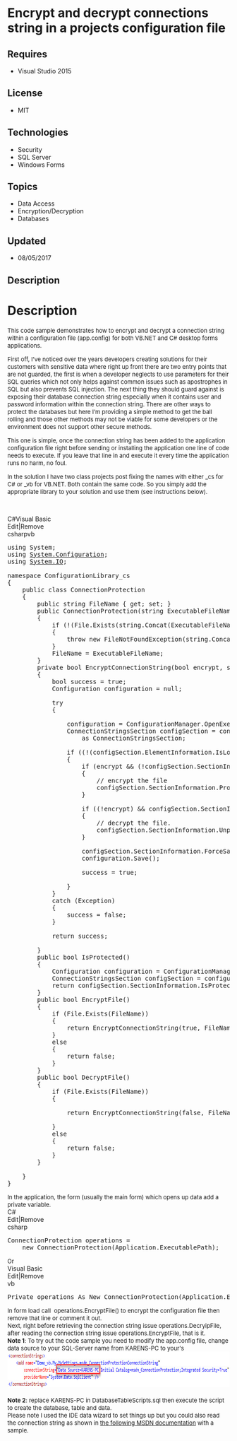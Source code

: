 # Encrypt and decrypt connections string in a projects configuration file
## Requires
- Visual Studio 2015
## License
- MIT
## Technologies
- Security
- SQL Server
- Windows Forms
## Topics
- Data Access
- Encryption/Decryption
- Databases
## Updated
- 08/05/2017
## Description

<h1>Description</h1>
<p><span style="font-size:small">This code sample demonstrates how to encrypt and decrypt a connection string within a configuration file (app.config) for both VB.NET and C# desktop forms applications.&nbsp;</span></p>
<p><span style="font-size:small">First off, I&rsquo;ve noticed over the years developers creating solutions for their customers with sensitive data where right up front there are two entry points that are not guarded, the first is when a developer neglects
 to use parameters for their SQL queries which not only helps against common issues such as apostrophes in SQL but also prevents SQL injection. The next thing they should guard against is exposing their database connection string especially when it contains
 user and password information within the connection string. There are other ways to protect the databases but here I&rsquo;m providing a simple method to get the ball rolling and those other methods may not be viable for some developers or the environment
 does not support other secure methods.</span></p>
<p><span style="font-size:small">This one is simple, once the connection string has been added to the application configuration file right before sending or installing the application one line of code needs to execute. If you leave that line in and execute
 it every time the application runs no harm, no foul.&nbsp;</span></p>
<p><span style="font-size:small">In the solution I have two class projects post fixing the names with either _cs for C# or _vb for VB.NET. Both contain the same code. So you simply add the appropriate library to your solution and use them (see instructions
 below).</span></p>
<p><span style="font-size:small">&nbsp;</span></p>
<div class="scriptcode">
<div class="pluginEditHolder" pluginCommand="mceScriptCode">
<div class="title"><span>C#</span><span>Visual Basic</span></div>
<div class="pluginLinkHolder"><span class="pluginEditHolderLink">Edit</span>|<span class="pluginRemoveHolderLink">Remove</span></div>
<span class="hidden">csharp</span><span class="hidden">vb</span>


<div class="preview">
<pre class="js">using&nbsp;System;&nbsp;
using&nbsp;<a class="libraryLink" href="https://msdn.microsoft.com/en-US/library/System.Configuration.aspx" target="_blank" title="Auto generated link to System.Configuration">System.Configuration</a>;&nbsp;
using&nbsp;<a class="libraryLink" href="https://msdn.microsoft.com/en-US/library/System.IO.aspx" target="_blank" title="Auto generated link to System.IO">System.IO</a>;&nbsp;
&nbsp;
namespace&nbsp;ConfigurationLibrary_cs&nbsp;
<span class="js__brace">{</span>&nbsp;
&nbsp;&nbsp;&nbsp;&nbsp;public&nbsp;class&nbsp;ConnectionProtection&nbsp;
&nbsp;&nbsp;&nbsp;&nbsp;<span class="js__brace">{</span>&nbsp;
&nbsp;&nbsp;&nbsp;&nbsp;&nbsp;&nbsp;&nbsp;&nbsp;public&nbsp;string&nbsp;FileName&nbsp;<span class="js__brace">{</span>&nbsp;get;&nbsp;set;&nbsp;<span class="js__brace">}</span>&nbsp;
&nbsp;&nbsp;&nbsp;&nbsp;&nbsp;&nbsp;&nbsp;&nbsp;public&nbsp;ConnectionProtection(string&nbsp;ExecutableFileName)&nbsp;
&nbsp;&nbsp;&nbsp;&nbsp;&nbsp;&nbsp;&nbsp;&nbsp;<span class="js__brace">{</span>&nbsp;
&nbsp;&nbsp;&nbsp;&nbsp;&nbsp;&nbsp;&nbsp;&nbsp;&nbsp;&nbsp;&nbsp;&nbsp;<span class="js__statement">if</span>&nbsp;(!(File.Exists(string.Concat(ExecutableFileName,&nbsp;<span class="js__string">&quot;.config&quot;</span>))))&nbsp;
&nbsp;&nbsp;&nbsp;&nbsp;&nbsp;&nbsp;&nbsp;&nbsp;&nbsp;&nbsp;&nbsp;&nbsp;<span class="js__brace">{</span>&nbsp;
&nbsp;&nbsp;&nbsp;&nbsp;&nbsp;&nbsp;&nbsp;&nbsp;&nbsp;&nbsp;&nbsp;&nbsp;&nbsp;&nbsp;&nbsp;&nbsp;<span class="js__statement">throw</span>&nbsp;<span class="js__operator">new</span>&nbsp;FileNotFoundException(string.Concat(ExecutableFileName,&nbsp;<span class="js__string">&quot;.config&quot;</span>));&nbsp;
&nbsp;&nbsp;&nbsp;&nbsp;&nbsp;&nbsp;&nbsp;&nbsp;&nbsp;&nbsp;&nbsp;&nbsp;<span class="js__brace">}</span>&nbsp;
&nbsp;&nbsp;&nbsp;&nbsp;&nbsp;&nbsp;&nbsp;&nbsp;&nbsp;&nbsp;&nbsp;&nbsp;FileName&nbsp;=&nbsp;ExecutableFileName;&nbsp;
&nbsp;&nbsp;&nbsp;&nbsp;&nbsp;&nbsp;&nbsp;&nbsp;<span class="js__brace">}</span>&nbsp;
&nbsp;&nbsp;&nbsp;&nbsp;&nbsp;&nbsp;&nbsp;&nbsp;private&nbsp;bool&nbsp;EncryptConnectionString(bool&nbsp;encrypt,&nbsp;string&nbsp;fileName)&nbsp;
&nbsp;&nbsp;&nbsp;&nbsp;&nbsp;&nbsp;&nbsp;&nbsp;<span class="js__brace">{</span>&nbsp;
&nbsp;&nbsp;&nbsp;&nbsp;&nbsp;&nbsp;&nbsp;&nbsp;&nbsp;&nbsp;&nbsp;&nbsp;bool&nbsp;success&nbsp;=&nbsp;true;&nbsp;
&nbsp;&nbsp;&nbsp;&nbsp;&nbsp;&nbsp;&nbsp;&nbsp;&nbsp;&nbsp;&nbsp;&nbsp;Configuration&nbsp;configuration&nbsp;=&nbsp;null;&nbsp;
&nbsp;
&nbsp;&nbsp;&nbsp;&nbsp;&nbsp;&nbsp;&nbsp;&nbsp;&nbsp;&nbsp;&nbsp;&nbsp;<span class="js__statement">try</span>&nbsp;
&nbsp;&nbsp;&nbsp;&nbsp;&nbsp;&nbsp;&nbsp;&nbsp;&nbsp;&nbsp;&nbsp;&nbsp;<span class="js__brace">{</span>&nbsp;
&nbsp;
&nbsp;&nbsp;&nbsp;&nbsp;&nbsp;&nbsp;&nbsp;&nbsp;&nbsp;&nbsp;&nbsp;&nbsp;&nbsp;&nbsp;&nbsp;&nbsp;configuration&nbsp;=&nbsp;ConfigurationManager.OpenExeConfiguration(fileName);&nbsp;
&nbsp;&nbsp;&nbsp;&nbsp;&nbsp;&nbsp;&nbsp;&nbsp;&nbsp;&nbsp;&nbsp;&nbsp;&nbsp;&nbsp;&nbsp;&nbsp;ConnectionStringsSection&nbsp;configSection&nbsp;=&nbsp;configuration.GetSection(<span class="js__string">&quot;connectionStrings&quot;</span>)&nbsp;&nbsp;
&nbsp;&nbsp;&nbsp;&nbsp;&nbsp;&nbsp;&nbsp;&nbsp;&nbsp;&nbsp;&nbsp;&nbsp;&nbsp;&nbsp;&nbsp;&nbsp;&nbsp;&nbsp;&nbsp;&nbsp;as&nbsp;ConnectionStringsSection;&nbsp;
&nbsp;
&nbsp;&nbsp;&nbsp;&nbsp;&nbsp;&nbsp;&nbsp;&nbsp;&nbsp;&nbsp;&nbsp;&nbsp;&nbsp;&nbsp;&nbsp;&nbsp;<span class="js__statement">if</span>&nbsp;((!(configSection.ElementInformation.IsLocked))&nbsp;&amp;&amp;&nbsp;(!(configSection.SectionInformation.IsLocked)))&nbsp;
&nbsp;&nbsp;&nbsp;&nbsp;&nbsp;&nbsp;&nbsp;&nbsp;&nbsp;&nbsp;&nbsp;&nbsp;&nbsp;&nbsp;&nbsp;&nbsp;<span class="js__brace">{</span>&nbsp;
&nbsp;&nbsp;&nbsp;&nbsp;&nbsp;&nbsp;&nbsp;&nbsp;&nbsp;&nbsp;&nbsp;&nbsp;&nbsp;&nbsp;&nbsp;&nbsp;&nbsp;&nbsp;&nbsp;&nbsp;<span class="js__statement">if</span>&nbsp;(encrypt&nbsp;&amp;&amp;&nbsp;(!configSection.SectionInformation.IsProtected))&nbsp;
&nbsp;&nbsp;&nbsp;&nbsp;&nbsp;&nbsp;&nbsp;&nbsp;&nbsp;&nbsp;&nbsp;&nbsp;&nbsp;&nbsp;&nbsp;&nbsp;&nbsp;&nbsp;&nbsp;&nbsp;<span class="js__brace">{</span>&nbsp;
&nbsp;&nbsp;&nbsp;&nbsp;&nbsp;&nbsp;&nbsp;&nbsp;&nbsp;&nbsp;&nbsp;&nbsp;&nbsp;&nbsp;&nbsp;&nbsp;&nbsp;&nbsp;&nbsp;&nbsp;&nbsp;&nbsp;&nbsp;&nbsp;<span class="js__sl_comment">//&nbsp;encrypt&nbsp;the&nbsp;file</span>&nbsp;
&nbsp;&nbsp;&nbsp;&nbsp;&nbsp;&nbsp;&nbsp;&nbsp;&nbsp;&nbsp;&nbsp;&nbsp;&nbsp;&nbsp;&nbsp;&nbsp;&nbsp;&nbsp;&nbsp;&nbsp;&nbsp;&nbsp;&nbsp;&nbsp;configSection.SectionInformation.ProtectSection(<span class="js__string">&quot;DataProtectionConfigurationProvider&quot;</span>);&nbsp;
&nbsp;&nbsp;&nbsp;&nbsp;&nbsp;&nbsp;&nbsp;&nbsp;&nbsp;&nbsp;&nbsp;&nbsp;&nbsp;&nbsp;&nbsp;&nbsp;&nbsp;&nbsp;&nbsp;&nbsp;<span class="js__brace">}</span>&nbsp;
&nbsp;
&nbsp;&nbsp;&nbsp;&nbsp;&nbsp;&nbsp;&nbsp;&nbsp;&nbsp;&nbsp;&nbsp;&nbsp;&nbsp;&nbsp;&nbsp;&nbsp;&nbsp;&nbsp;&nbsp;&nbsp;<span class="js__statement">if</span>&nbsp;((!encrypt)&nbsp;&amp;&amp;&nbsp;configSection.SectionInformation.IsProtected)&nbsp;<span class="js__sl_comment">//encrypt&nbsp;is&nbsp;true&nbsp;so&nbsp;encrypt</span>&nbsp;
&nbsp;&nbsp;&nbsp;&nbsp;&nbsp;&nbsp;&nbsp;&nbsp;&nbsp;&nbsp;&nbsp;&nbsp;&nbsp;&nbsp;&nbsp;&nbsp;&nbsp;&nbsp;&nbsp;&nbsp;<span class="js__brace">{</span>&nbsp;
&nbsp;&nbsp;&nbsp;&nbsp;&nbsp;&nbsp;&nbsp;&nbsp;&nbsp;&nbsp;&nbsp;&nbsp;&nbsp;&nbsp;&nbsp;&nbsp;&nbsp;&nbsp;&nbsp;&nbsp;&nbsp;&nbsp;&nbsp;&nbsp;<span class="js__sl_comment">//&nbsp;decrypt&nbsp;the&nbsp;file.&nbsp;</span>&nbsp;
&nbsp;&nbsp;&nbsp;&nbsp;&nbsp;&nbsp;&nbsp;&nbsp;&nbsp;&nbsp;&nbsp;&nbsp;&nbsp;&nbsp;&nbsp;&nbsp;&nbsp;&nbsp;&nbsp;&nbsp;&nbsp;&nbsp;&nbsp;&nbsp;configSection.SectionInformation.UnprotectSection();&nbsp;
&nbsp;&nbsp;&nbsp;&nbsp;&nbsp;&nbsp;&nbsp;&nbsp;&nbsp;&nbsp;&nbsp;&nbsp;&nbsp;&nbsp;&nbsp;&nbsp;&nbsp;&nbsp;&nbsp;&nbsp;<span class="js__brace">}</span>&nbsp;
&nbsp;
&nbsp;&nbsp;&nbsp;&nbsp;&nbsp;&nbsp;&nbsp;&nbsp;&nbsp;&nbsp;&nbsp;&nbsp;&nbsp;&nbsp;&nbsp;&nbsp;&nbsp;&nbsp;&nbsp;&nbsp;configSection.SectionInformation.ForceSave&nbsp;=&nbsp;true;&nbsp;
&nbsp;&nbsp;&nbsp;&nbsp;&nbsp;&nbsp;&nbsp;&nbsp;&nbsp;&nbsp;&nbsp;&nbsp;&nbsp;&nbsp;&nbsp;&nbsp;&nbsp;&nbsp;&nbsp;&nbsp;configuration.Save();&nbsp;
&nbsp;
&nbsp;&nbsp;&nbsp;&nbsp;&nbsp;&nbsp;&nbsp;&nbsp;&nbsp;&nbsp;&nbsp;&nbsp;&nbsp;&nbsp;&nbsp;&nbsp;&nbsp;&nbsp;&nbsp;&nbsp;success&nbsp;=&nbsp;true;&nbsp;
&nbsp;
&nbsp;&nbsp;&nbsp;&nbsp;&nbsp;&nbsp;&nbsp;&nbsp;&nbsp;&nbsp;&nbsp;&nbsp;&nbsp;&nbsp;&nbsp;&nbsp;<span class="js__brace">}</span>&nbsp;
&nbsp;&nbsp;&nbsp;&nbsp;&nbsp;&nbsp;&nbsp;&nbsp;&nbsp;&nbsp;&nbsp;&nbsp;<span class="js__brace">}</span>&nbsp;
&nbsp;&nbsp;&nbsp;&nbsp;&nbsp;&nbsp;&nbsp;&nbsp;&nbsp;&nbsp;&nbsp;&nbsp;<span class="js__statement">catch</span>&nbsp;(Exception)&nbsp;
&nbsp;&nbsp;&nbsp;&nbsp;&nbsp;&nbsp;&nbsp;&nbsp;&nbsp;&nbsp;&nbsp;&nbsp;<span class="js__brace">{</span>&nbsp;
&nbsp;&nbsp;&nbsp;&nbsp;&nbsp;&nbsp;&nbsp;&nbsp;&nbsp;&nbsp;&nbsp;&nbsp;&nbsp;&nbsp;&nbsp;&nbsp;success&nbsp;=&nbsp;false;&nbsp;
&nbsp;&nbsp;&nbsp;&nbsp;&nbsp;&nbsp;&nbsp;&nbsp;&nbsp;&nbsp;&nbsp;&nbsp;<span class="js__brace">}</span>&nbsp;
&nbsp;
&nbsp;&nbsp;&nbsp;&nbsp;&nbsp;&nbsp;&nbsp;&nbsp;&nbsp;&nbsp;&nbsp;&nbsp;<span class="js__statement">return</span>&nbsp;success;&nbsp;
&nbsp;
&nbsp;&nbsp;&nbsp;&nbsp;&nbsp;&nbsp;&nbsp;&nbsp;<span class="js__brace">}</span>&nbsp;
&nbsp;&nbsp;&nbsp;&nbsp;&nbsp;&nbsp;&nbsp;&nbsp;public&nbsp;bool&nbsp;IsProtected()&nbsp;
&nbsp;&nbsp;&nbsp;&nbsp;&nbsp;&nbsp;&nbsp;&nbsp;<span class="js__brace">{</span>&nbsp;
&nbsp;&nbsp;&nbsp;&nbsp;&nbsp;&nbsp;&nbsp;&nbsp;&nbsp;&nbsp;&nbsp;&nbsp;Configuration&nbsp;configuration&nbsp;=&nbsp;ConfigurationManager.OpenExeConfiguration(FileName);&nbsp;
&nbsp;&nbsp;&nbsp;&nbsp;&nbsp;&nbsp;&nbsp;&nbsp;&nbsp;&nbsp;&nbsp;&nbsp;ConnectionStringsSection&nbsp;configSection&nbsp;=&nbsp;configuration.GetSection(<span class="js__string">&quot;connectionStrings&quot;</span>)&nbsp;as&nbsp;ConnectionStringsSection;&nbsp;
&nbsp;&nbsp;&nbsp;&nbsp;&nbsp;&nbsp;&nbsp;&nbsp;&nbsp;&nbsp;&nbsp;&nbsp;<span class="js__statement">return</span>&nbsp;configSection.SectionInformation.IsProtected;&nbsp;
&nbsp;&nbsp;&nbsp;&nbsp;&nbsp;&nbsp;&nbsp;&nbsp;<span class="js__brace">}</span>&nbsp;
&nbsp;&nbsp;&nbsp;&nbsp;&nbsp;&nbsp;&nbsp;&nbsp;public&nbsp;bool&nbsp;EncryptFile()&nbsp;
&nbsp;&nbsp;&nbsp;&nbsp;&nbsp;&nbsp;&nbsp;&nbsp;<span class="js__brace">{</span>&nbsp;
&nbsp;&nbsp;&nbsp;&nbsp;&nbsp;&nbsp;&nbsp;&nbsp;&nbsp;&nbsp;&nbsp;&nbsp;<span class="js__statement">if</span>&nbsp;(File.Exists(FileName))&nbsp;
&nbsp;&nbsp;&nbsp;&nbsp;&nbsp;&nbsp;&nbsp;&nbsp;&nbsp;&nbsp;&nbsp;&nbsp;<span class="js__brace">{</span>&nbsp;
&nbsp;&nbsp;&nbsp;&nbsp;&nbsp;&nbsp;&nbsp;&nbsp;&nbsp;&nbsp;&nbsp;&nbsp;&nbsp;&nbsp;&nbsp;&nbsp;<span class="js__statement">return</span>&nbsp;EncryptConnectionString(true,&nbsp;FileName);&nbsp;
&nbsp;&nbsp;&nbsp;&nbsp;&nbsp;&nbsp;&nbsp;&nbsp;&nbsp;&nbsp;&nbsp;&nbsp;<span class="js__brace">}</span>&nbsp;
&nbsp;&nbsp;&nbsp;&nbsp;&nbsp;&nbsp;&nbsp;&nbsp;&nbsp;&nbsp;&nbsp;&nbsp;<span class="js__statement">else</span>&nbsp;
&nbsp;&nbsp;&nbsp;&nbsp;&nbsp;&nbsp;&nbsp;&nbsp;&nbsp;&nbsp;&nbsp;&nbsp;<span class="js__brace">{</span>&nbsp;
&nbsp;&nbsp;&nbsp;&nbsp;&nbsp;&nbsp;&nbsp;&nbsp;&nbsp;&nbsp;&nbsp;&nbsp;&nbsp;&nbsp;&nbsp;&nbsp;<span class="js__statement">return</span>&nbsp;false;&nbsp;
&nbsp;&nbsp;&nbsp;&nbsp;&nbsp;&nbsp;&nbsp;&nbsp;&nbsp;&nbsp;&nbsp;&nbsp;<span class="js__brace">}</span>&nbsp;
&nbsp;&nbsp;&nbsp;&nbsp;&nbsp;&nbsp;&nbsp;&nbsp;<span class="js__brace">}</span>&nbsp;
&nbsp;&nbsp;&nbsp;&nbsp;&nbsp;&nbsp;&nbsp;&nbsp;public&nbsp;bool&nbsp;DecryptFile()&nbsp;
&nbsp;&nbsp;&nbsp;&nbsp;&nbsp;&nbsp;&nbsp;&nbsp;<span class="js__brace">{</span>&nbsp;
&nbsp;&nbsp;&nbsp;&nbsp;&nbsp;&nbsp;&nbsp;&nbsp;&nbsp;&nbsp;&nbsp;&nbsp;<span class="js__statement">if</span>&nbsp;(File.Exists(FileName))&nbsp;
&nbsp;&nbsp;&nbsp;&nbsp;&nbsp;&nbsp;&nbsp;&nbsp;&nbsp;&nbsp;&nbsp;&nbsp;<span class="js__brace">{</span>&nbsp;
&nbsp;
&nbsp;&nbsp;&nbsp;&nbsp;&nbsp;&nbsp;&nbsp;&nbsp;&nbsp;&nbsp;&nbsp;&nbsp;&nbsp;&nbsp;&nbsp;&nbsp;<span class="js__statement">return</span>&nbsp;EncryptConnectionString(false,&nbsp;FileName);&nbsp;
&nbsp;
&nbsp;&nbsp;&nbsp;&nbsp;&nbsp;&nbsp;&nbsp;&nbsp;&nbsp;&nbsp;&nbsp;&nbsp;<span class="js__brace">}</span>&nbsp;
&nbsp;&nbsp;&nbsp;&nbsp;&nbsp;&nbsp;&nbsp;&nbsp;&nbsp;&nbsp;&nbsp;&nbsp;<span class="js__statement">else</span>&nbsp;
&nbsp;&nbsp;&nbsp;&nbsp;&nbsp;&nbsp;&nbsp;&nbsp;&nbsp;&nbsp;&nbsp;&nbsp;<span class="js__brace">{</span>&nbsp;
&nbsp;&nbsp;&nbsp;&nbsp;&nbsp;&nbsp;&nbsp;&nbsp;&nbsp;&nbsp;&nbsp;&nbsp;&nbsp;&nbsp;&nbsp;&nbsp;<span class="js__statement">return</span>&nbsp;false;&nbsp;
&nbsp;&nbsp;&nbsp;&nbsp;&nbsp;&nbsp;&nbsp;&nbsp;&nbsp;&nbsp;&nbsp;&nbsp;<span class="js__brace">}</span>&nbsp;
&nbsp;&nbsp;&nbsp;&nbsp;&nbsp;&nbsp;&nbsp;&nbsp;<span class="js__brace">}</span>&nbsp;
&nbsp;
&nbsp;&nbsp;&nbsp;&nbsp;<span class="js__brace">}</span>&nbsp;
<span class="js__brace">}</span>&nbsp;
</pre>
</div>
</div>
</div>
<div class="endscriptcode"><span style="font-size:small">In the application, the form (usually the main form) which opens up data add a private variable.</span></div>
<div class="endscriptcode">
<div class="scriptcode">
<div class="pluginEditHolder" pluginCommand="mceScriptCode">
<div class="title"><span>C#</span></div>
<div class="pluginLinkHolder"><span class="pluginEditHolderLink">Edit</span>|<span class="pluginRemoveHolderLink">Remove</span></div>
<span class="hidden">csharp</span>

<div class="preview">
<pre class="js">ConnectionProtection&nbsp;operations&nbsp;=&nbsp;&nbsp;
&nbsp;&nbsp;&nbsp;&nbsp;<span class="js__operator">new</span>&nbsp;ConnectionProtection(Application.ExecutablePath);</pre>
</div>
</div>
</div>
<div class="endscriptcode"><span style="font-size:small">Or</span></div>
<div class="endscriptcode">
<div class="scriptcode">
<div class="pluginEditHolder" pluginCommand="mceScriptCode">
<div class="title"><span>Visual Basic</span></div>
<div class="pluginLinkHolder"><span class="pluginEditHolderLink">Edit</span>|<span class="pluginRemoveHolderLink">Remove</span></div>
<span class="hidden">vb</span>

<div class="preview">
<pre class="js">Private&nbsp;operations&nbsp;As&nbsp;New&nbsp;ConnectionProtection(Application.ExecutablePath)</pre>
</div>
</div>
</div>
<div class="endscriptcode"><span style="font-size:small">In form load call &nbsp;operations.EncryptFile() to encrypt the configuration file then remove that line or comment it out.</span></div>
<div class="endscriptcode"></div>
<div class="endscriptcode"><span style="font-size:small">Next, right before retrieving the connection string issue operations.DecryipFile, after reading the connection string issue operations.EncryptFile, that is it.&nbsp;</span></div>
<div class="endscriptcode"></div>
<div class="endscriptcode"><span style="font-size:small"><strong>Note 1</strong>: To try out the code sample you need to modify the app.config file, change data source to your SQL-Server name from KARENS-PC to your's</span></div>
<div class="endscriptcode"><span style="font-size:small"><img id="176568" src="176568-10.jpg" alt="" width="811" height="81"><br>
</span></div>
<div class="endscriptcode"><span style="font-size:small"><br>
</span></div>
<div class="endscriptcode"><span style="font-size:small"><strong>Note 2</strong>: replace KARENS-PC in DatabaseTableScripts.sql then execute the script to create the database, table and data.</span></div>
<div class="endscriptcode"></div>
<div class="endscriptcode"><span style="font-size:small">Please note I used the IDE data wizard to set things up but you could also read the connection string as shown in
<a href="https://msdn.microsoft.com/en-us/library/system.configuration.configurationmanager.connectionstrings%28v=vs.110%29.aspx?f=255&MSPPError=-2147217396">
the following MSDN documentation</a> with a sample.</span></div>
</div>
</div>
